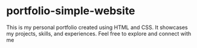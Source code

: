 # portfolio-simple-website
This is my personal portfolio created using HTML and CSS. It showcases my projects, skills, and experiences. Feel free to explore and connect with me
